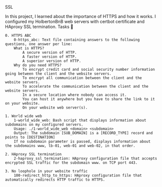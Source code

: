  SSL

In this project, I learned about the importance of HTTPS and how it works. I configured my HolbertonBnB web servers with certbot certificate and HAproxy SSL termination.
Tasks 📃

    0. HTTPS ABC
        0-https_abc: Text file containing answers to the following questions, one answer per line:
        What is HTTPS?
            A secure version of HTTP.
            A faster version of HTTP.
            A superior version of HTTP.
        Why do you need HTTPS?
            To encrypt credit card and social security number information going between the client and the website servers.
            To encrypt all communication between the client and the website servers.
            To accelerate the communication between the client and the website servers.
            In a secure location where nobody can access it.
            You can host it anywhere but you have to share the link to it on your website.
            On your website web server(s).

    1. World wide web
        1-world_wide_web: Bash script that displays information about subdomains on my configured servers.
        Usage: ./1-world_wide_web <domain> <subdomain>
        Output: The subdomain [SUB_DOMAIN] is a [RECORD_TYPE] record and points to [DESTINATION]
        If no subdomain parameter is passed, displays information about the subdomains www, lb-01, web-01 and web-02, in that order.

    2. HAproxy SSL termination
        2-haproxy_ssl_termination: HAproxy configuration file that accepts encrypted SSL traffic for the subdomain www. on TCP port 443.

    3. No loophole in your website traffic
        100-redirect_http_to_https: HAproxy configuration file that automatically redirects HTTP traffic to HTTPS.

